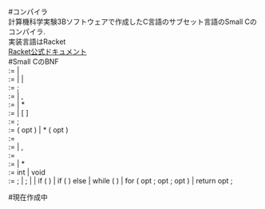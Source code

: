 #コンパイラ  
計算機科学実験3Bソフトウェアで作成したC言語のサブセット言語のSmall Cのコンパイラ.  
実装言語はRacket  
[Racket公式ドキュメント](http://docs.racket-lang.org/)  
#Small CのBNF  
<program> := <external-declaration> | <program><external-declaration>  
<external-declaration> := <declaration> | <function-prototyep> | <function-definition>  
<declaration> := <type-specifier> <declrator-list> ;  
<declarator-list> := <declarator> | <declarator-list> , <declarator>  
<declarator> := <direct-declarator>  | * <direct-declaraotr>  
<direct-declrator> := <identifier>  | <identifier> [ <constant> ]  
<function-prototype> := <type-specfier> <function-declarator> ;  
<function-declarator> := <identifier> ( <parameter-type-list>opt ) | * <identifier> ( <parameter-type-list>opt )  
<function-defintion> := <type-specifier> <function-declarator> <compound-statement>  
<parameter-type-list> := <parameter-declaration> | <parameter-type-list> , <parameter-declaration>  
<parameter-declaration> := <type-specifier> <parameter-declarator>  
<parameter-declarator> := <identifer> | * <identifier>  
<type-specifer> := int | void  
<statement> := ; | <expression> ; | <compound-statement> | if ( <expression> ) <statement> | if ( <expression> ) <statement> else <statement> | while ( <expression> ) <statement> | for ( <expression>opt ; <expression>opt ; <expression>opt ) <statement> | return <expression>opt ;  




#現在作成中  






